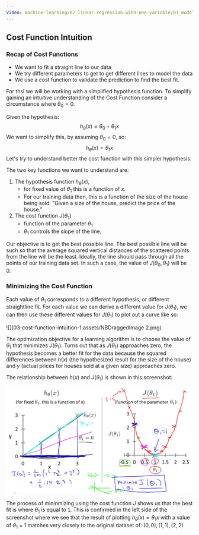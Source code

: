 ```yaml
---
Video: machine-learning/02_linear-regression-with-one-variable/01_model-and-cost-function/05_cost-function-intuition-i.mp4
---
```


## Cost Function Intuition

### Recap of Cost Functions

* We want to fit a straight line to our data
* We try different parameters to get to get different lines to model the data
* We use a cost function to validate the prediction to find the best fit.

For thsi we will be working with a simplified hypothesis function. To simplify gaining an intuitive understanding of the Cost Function consider a circumstance where $\theta_{0} = 0$.

Given the hypothesis:
$$
h_{\theta}(x) = \theta_{0} + \theta_{1}x
$$
We want to simplify this, by assuming $\theta_{0} = 0$, so:
$$
h_{\theta}(x) = \theta_{1}x
$$
Let's try to understand better the cost function with this simpler hypothesis.

The two key functions we want to understand are:

1. The hypothesis function $h_{\theta}(x)$, 
   * for fixed value of $\theta_{1}$ this is a function of $x$.
   * For our training data then, this is a function of the size of the house being sold. "Given a size of the house, predict the price of the house."
2. The cost function $J(\theta_{1})$
   * function of the parameter $\theta_{1}$
   * $\theta_{1}$ controls the slope of the line.

Our objective is to get the best possible line. The best possible line will be such so that the average squared vertical distances of the scattered points from the line will be the least. Ideally, the line should pass through all the points of our training data set. In such a case, the value of $J(\theta_0, \theta_1)$ will be 0.

### Minimizing the Cost Function

Each value of $\theta_{1}$ corresponds to a different hypothesis, or different straightline fit.  For each value we can derive a different value for $J(\theta_{1})$,  we can then use these different values for $J(\theta_{1})$ to plot out a curve like so:

![](03-cost-function-intuition-1.assets/NBDraggedImage 2.png)

The optimization objective for a learning algorithm is to choose the value of $\theta_{1}$ that minimizes $J(\theta_{1})$. Turns out that as $J(\theta_{1})$ approaches zero, the hypothesis becomes a better fit for the data because the squared differences between $h(x)$ (the hypothesized result for the size of the house) and $y$ (actual prices for houses sold at a given size) approaches zero.

The relationship between $h(x)$ and $J(\theta_{1})$ is shown in this screenshot:

![image-20210226214128715](03-cost-function-intuition-1.assets/image-20210226214128715.png)

The process of mininmizing using the cost function $J$ shows us that the best fit is where $\theta_{1}$ is equal to `1`. This is confirmed in the left side of the screenshot where we see that the result of plotting $h_{\theta}(x) = \theta_{1}x$ with a value of $\theta_{1}$ = 1 matches very closely to the original dataset of: $(0, 0), (1, 1), (2, 2)$